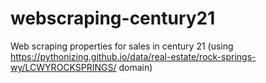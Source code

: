 # webscraping-century21
Web scraping properties for sales in century 21 (using https://pythonizing.github.io/data/real-estate/rock-springs-wy/LCWYROCKSPRINGS/ domain)
